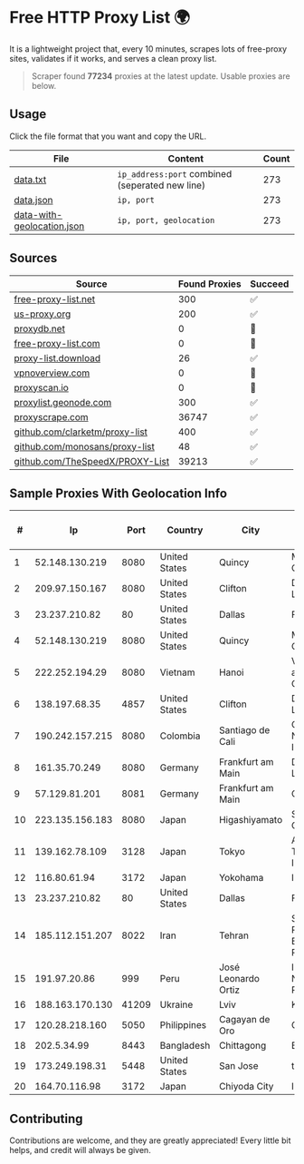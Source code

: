 
# Free HTTP Proxy List 🌍

It is a lightweight project that, every 10 minutes, scrapes lots of free-proxy sites, validates if it works, and serves a clean proxy list.


> Scraper found **77234** proxies at the latest update. Usable proxies are below.

## Usage

Click the file format that you want and copy the URL.


|File|Content|Count|
|----|-------|-----|
|[data.txt](https://raw.githubusercontent.com/themiralay/Proxy-List-World/master/data.txt)|`ip_address:port` combined (seperated new line)|273|
|[data.json](https://raw.githubusercontent.com/themiralay/Proxy-List-World/master/data.json)|`ip, port`|273|
|[data-with-geolocation.json](https://raw.githubusercontent.com/themiralay/Proxy-List-World/master/data-with-geolocation.json)|`ip, port, geolocation`|273|

## Sources

|Source|Found Proxies|Succeed|
|------|-------------|-------|
|[free-proxy-list.net](https://free-proxy-list.net)|300|✅|
|[us-proxy.org](https://www.us-proxy.org)|200|✅|
|[proxydb.net](http://proxydb.net)|0|🚫|
|[free-proxy-list.com](https://free-proxy-list.com/?page=&port=&type%5B%5D=http&type%5B%5D=https&up_time=0&search=Search)|0|🚫|
|[proxy-list.download](https://www.proxy-list.download/HTTP)|26|✅|
|[vpnoverview.com](https://vpnoverview.com/privacy/anonymous-browsing/free-proxy-servers)|0|🚫|
|[proxyscan.io](https://www.proxyscan.io)|0|🚫|
|[proxylist.geonode.com](https://proxylist.geonode.com/api/proxy-list?limit=300&page=1&sort_by=lastChecked&sort_type=desc&protocols=http,https)|300|✅|
|[proxyscrape.com](https://api.proxyscrape.com/v2/?request=displayproxies&protocol=http&timeout=10000&country=all&ssl=all&anonymity=all)|36747|✅|
|[github.com/clarketm/proxy-list](https://raw.githubusercontent.com/clarketm/proxy-list/master/proxy-list-raw.txt)|400|✅|
|[github.com/monosans/proxy-list](https://raw.githubusercontent.com/monosans/proxy-list/main/proxies/http.txt)|48|✅|
|[github.com/TheSpeedX/PROXY-List](https://raw.githubusercontent.com/TheSpeedX/PROXY-List/master/http.txt)|39213|✅|


## Sample Proxies With Geolocation Info

|#|Ip|Port|Country|City|Internet Service Provider|
|-|--|----|-------|----|-------------------------|
|1|52.148.130.219|8080|United States|Quincy|Microsoft Corporation|
|2|209.97.150.167|8080|United States|Clifton|DigitalOcean, LLC|
|3|23.237.210.82|80|United States|Dallas|FDCservers.net|
|4|52.148.130.219|8080|United States|Quincy|Microsoft Corporation|
|5|222.252.194.29|8080|Vietnam|Hanoi|VietNam Post and Telecom Corporation|
|6|138.197.68.35|4857|United States|Clifton|DigitalOcean, LLC|
|7|190.242.157.215|8080|Colombia|Santiago de Cali|Columbus Networks USA, Inc.|
|8|161.35.70.249|8080|Germany|Frankfurt am Main|DigitalOcean, LLC|
|9|57.129.81.201|8081|Germany|Frankfurt am Main|OVH SAS|
|10|223.135.156.183|8080|Japan|Higashiyamato|So-net Corporation|
|11|139.162.78.109|3128|Japan|Tokyo|Akamai Technologies, Inc.|
|12|116.80.61.94|3172|Japan|Yokohama|InfoSphere|
|13|23.237.210.82|80|United States|Dallas|FDCservers.net|
|14|185.112.151.207|8022|Iran|Tehran|Sefroyek Pardaz Engineering PJSC|
|15|191.97.20.86|999|Peru|José Leonardo Ortiz|Integra Network Del Peru E.I.R.L.|
|16|188.163.170.130|41209|Ukraine|Lviv|Kyivstar UA|
|17|120.28.218.160|5050|Philippines|Cagayan de Oro|Globe Telecom|
|18|202.5.34.99|8443|Bangladesh|Chittagong|BBTS-NEW|
|19|173.249.198.31|5448|United States|San Jose|tzulo, inc.|
|20|164.70.116.98|3172|Japan|Chiyoda City|InfoSphere|



## Contributing

Contributions are welcome, and they are greatly appreciated! Every
little bit helps, and credit will always be given.

